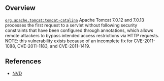 ## Overview
[`org.apache.tomcat:tomcat-catalina`](http://search.maven.org/#search%7Cga%7C1%7Ca%3A%22tomcat-catalina%22)
Apache Tomcat 7.0.12 and 7.0.13 processes the first request to a servlet without following security constraints that have been configured through annotations, which allows remote attackers to bypass intended access restrictions via HTTP requests.  NOTE: this vulnerability exists because of an incomplete fix for CVE-2011-1088, CVE-2011-1183, and CVE-2011-1419.

## References
- [NVD](https://web.nvd.nist.gov/view/vuln/detail?vulnId=CVE-2011-1582)